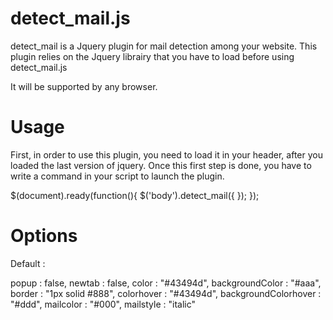 <h1>detect_mail.js</h1>

detect_mail is a Jquery plugin for mail detection among your website.
This plugin relies on the Jquery librairy that you have to load  before using detect_mail.js

It will be supported by any browser.

<h1>Usage</h1>


First, in order to use this plugin, you need to load it in your header, after you loaded the last version of jquery.
Once this first step is done, you have to write a command in your script to launch the plugin.


$(document).ready(function(){
	$('body').detect_mail({
	});
});


<h1>Options</h1>

Default :

popup : false,
newtab : false,
color : "#43494d",
backgroundColor : "#aaa",
border : "1px solid #888",
colorhover : "#43494d",
backgroundColorhover : "#ddd",
mailcolor : "#000",
mailstyle : "italic"


